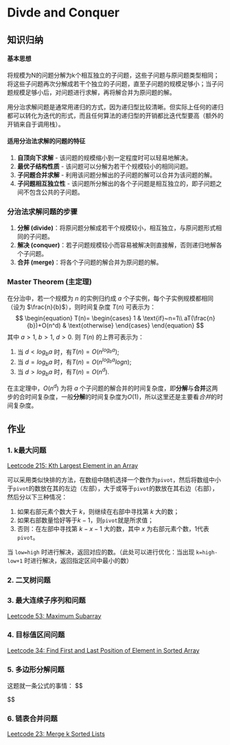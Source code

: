 # Divde and Conquer

## 知识归纳

#### 基本思想

将规模为N的问题分解为k个相互独立的子问题，这些子问题与原问题类型相同；将这些子问题再次分解成若干个独立的子问题，直至子问题的规模足够小；当子问题规模足够小后，对问题进行求解，再将解合并为原问题的解。

用分治求解问题是通常用递归的方式，因为递归型比较清晰。但实际上任何的递归都可以转化为迭代的形式，而且任何算法的递归型的开销都比迭代型要高（额外的开销来自于调用栈）。

#### 适用分治法求解的问题的特征

1. **自顶向下求解** - 该问题的规模缩小到一定程度时可以轻易地解决。
2. **最优子结构性质** - 该问题可以分解为若干个规模较小的相同问题。
3. **子问题合并求解** - 利用该问题分解出的子问题的解可以合并为该问题的解。
4. **子问题相互独立性** - 该问题所分解出的各个子问题是相互独立的，即子问题之间不包含公共的子问题。

### 分治法求解问题的步骤

1. **分解 (divide)**：将原问题分解成若干个规模较小，相互独立，与原问题形式相同的子问题。
2. **解决 (conquer)**：若子问题规模较小而容易被解决则直接解，否则递归地解各个子问题。
3. **合并 (merge)**：将各个子问题的解合并为原问题的解。

### Master Theorem (主定理)

在分治中，若一个规模为 $n$ 的实例归约成 $a$ 个子实例，每个子实例规模都相同（设为 $\frac{n}{b}$），则时间复杂度 $T(n)$ 可表示为：
$$
\begin{equation}
    T(n)=
    \begin{cases}
    	1 & \text{if}~n=1\\
    	aT(\frac{n}{b})+O(n^d) & \text{otherwise}
    \end{cases}
\end{equation}
$$
其中 $a>1$, $b>1$, $d>0$. 则 $T(n)$ 的上界可表示为：

1. 当 $d<log_ba$ 时，有$T(n)=O(n^{log_ba})$;
2. 当 $d=log_ba$ 时，有$T(n)=O(n^{log_ba}logn)$;
3. 当 $d>log_ba$ 时，有$T(n)=O(n^d)$.

在主定理中，$O(n^d)$ 为将 $a$ 个子问题的解合并的时间复杂度，即**分解**与**合并**这两步的合时间复杂度，一般**分解**的时间复杂度为$O(1)$，所以这里还是主要看$合并$的时间复杂度。

## 作业

### 1. k最大问题

[Leetcode 215: Kth Largest Element in an Array](https://leetcode.com/problems/kth-largest-element-in-an-array/)

可以采用类似快排的方法，在数组中随机选择一个数作为`pivot`，然后将数组中小于`pivot`的数放在其的左边（左部），大于或等于`pivot`的数放在其右边（右部），然后分以下三种情况：

1. 如果右部元素个数大于 $k$，则继续在右部中寻找第 $k$ 大的数；
2. 如果右部数量恰好等于$k-1$，则`pivot`就是所求值；
3. 否则：在左部中寻找第 $k-x-1$ 大的数，其中 $x$ 为右部元素个数，1代表`pivot`。

当 `low=high` 时进行解决，返回对应的数。（此处可以进行优化：当出现 `k=high-low+1` 时进行解决，返回指定区间中最小的数）

### 2. 二叉树问题



### 3. 最大连续子序列和问题

[Leetcode 53: Maximum Subarray](https://leetcode.com/problems/maximum-subarray/)

### 4. 目标值区间问题

[Leetcode 34: Find First and Last Position of Element in Sorted Array](https://leetcode.com/problems/find-first-and-last-position-of-element-in-sorted-array/)

### 5. 多边形分解问题

这题就一条公式的事情：
$$

$$

### 6. 链表合并问题

[Leetcode 23: Merge k Sorted Lists](https://leetcode.com/problems/merge-k-sorted-lists/)

